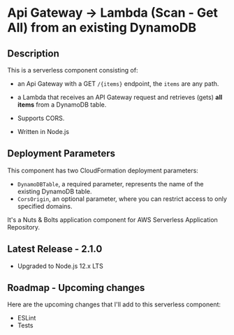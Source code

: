 
# Api Gateway -> Lambda (Scan - Get All) from an existing DynamoDB

## Description

This is a serverless component consisting of:

- an Api Gateway with a GET `/{items}` endpoint, the `items` are any path.
- a Lambda that receives an API Gateway request and retrieves (gets) **all items** from a DynamoDB table.

- Supports CORS.
- Written in Node.js

## Deployment Parameters

This component has two CloudFormation deployment parameters:

- `DynamoDBTable`, a required parameter, represents the name of the existing DynamoDB table.
- `CorsOrigin`, an optional parameter, where you can restrict access to only specified domains.

It's a Nuts & Bolts application component for AWS Serverless Application Repository.

## Latest Release - 2.1.0

- Upgraded to Node.js 12.x LTS

## Roadmap - Upcoming changes

Here are the upcoming changes that I'll add to this serverless component:

- ESLint
- Tests
